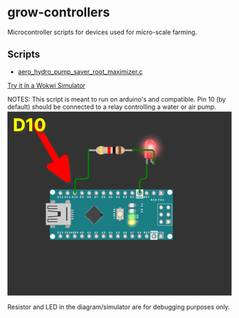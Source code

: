 # grow-controllers
Microcontroller scripts for devices used for micro-scale farming.

## Scripts
- [aero_hydro_pump_saver_root_maximizer.c](aero_hydro_pump_saver_root_maximizer.c)

[Try it in a Wokwi Simulator](https://wokwi.com/projects/403891674345275393)

NOTES: This script is meant to run on arduino's and compatible. Pin 10 (by default) should be connected to a relay controlling a water or air pump. ![Pin 10 on arduino nano](aero_hydro_pumo_saver_root_maximizer_arduino_nano_pin.png "Pin 10 on arduino nano")

Resistor and LED in the diagram/simulator are for debugging purposes only.
